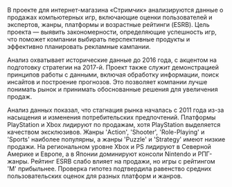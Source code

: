 В проекте для интернет-магазина «Стримчик» анализируются данные о продажах компьютерных игр, включающие оценки пользователей и экспертов, жанры, платформы и возрастные рейтинги (ESRB).
Цель проекта — выявить закономерности, определяющие успешность игр, что поможет компании выбирать перспективные продукты и эффективно планировать рекламные кампании.  

Анализ охватывает исторические данные до 2016 года, с акцентом на подготовку стратегии на 2017-й.
Проект также служит демонстрацией принципов работы с данными, включая обработку информации, поиск инсайтов и построение прогнозов. 
Это позволяет компании лучше понимать рынок и принимать обоснованные решения для увеличения продаж.  


Анализ данных показал, что стагнация рынка началась с 2011 года из-за насыщения и изменения потребительских предпочтений. 
Платформы PlayStation и Xbox лидируют по продажам, хотя PlayStation выделяется качеством эксклюзивов. Жанры 'Action', 'Shooter', 'Role-Playing' и 'Sports' наиболее популярны, а жанры 'Puzzle' и 'Strategy' имеют низкие продажи. 
На региональном уровне Xbox и PS лидируют в Северной Америке и Европе, а в Японии доминируют консоли Nintendo и РПГ-жанры. 
Рейтинг ESRB слабо влияет на продажи, но игры с рейтингом 'М' прибыльнее. Проверка гипотез подтвердила равенство средних пользовательских оценок для разных платформ и жанров.
